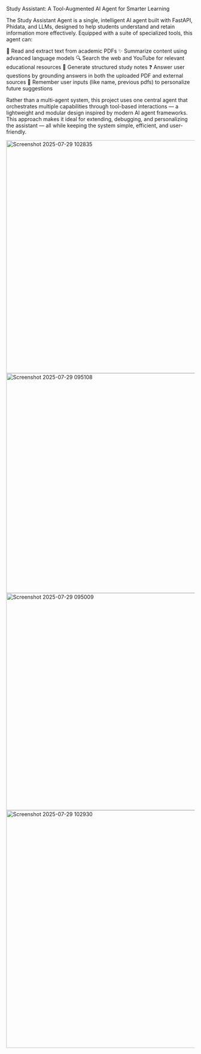 
Study Assistant: A Tool-Augmented AI Agent for Smarter Learning

The Study Assistant Agent is a single, intelligent AI agent built with FastAPI, Phidata, and LLMs, designed to help students understand and retain information more effectively.
Equipped with a suite of specialized tools, this agent can:

📄 Read and extract text from academic PDFs
✨ Summarize content using advanced language models
🔍 Search the web and YouTube for relevant educational resources
📝 Generate structured study notes
❓ Answer user questions by grounding answers in both the uploaded PDF and external sources
🧠 Remember user inputs (like name, previous pdfs) to personalize future suggestions


Rather than a multi-agent system, this project uses one central agent that orchestrates multiple capabilities through tool-based interactions — a lightweight and modular design inspired by modern AI agent frameworks.
This approach makes it ideal for extending, debugging, and personalizing the assistant — all while keeping the system simple, efficient, and user-friendly.

<img width="1268" height="622" alt="Screenshot 2025-07-29 102835" src="https://github.com/user-attachments/assets/01dfe3e4-f7f7-4d2a-bc01-70ae74fa1212" />
<img width="1278" height="587" alt="Screenshot 2025-07-29 095108" src="https://github.com/user-attachments/assets/f4b178a2-392a-4647-b3a4-77de95df33dd" />
<img width="1275" height="580" alt="Screenshot 2025-07-29 095009" src="https://github.com/user-attachments/assets/17dba76a-91cd-4a45-9ad4-0aba73e001dd" />
<img width="1274" height="635" alt="Screenshot 2025-07-29 102930" src="https://github.com/user-attachments/assets/69c3bcda-abd0-4bb8-8ed4-792cbca5f422" />
